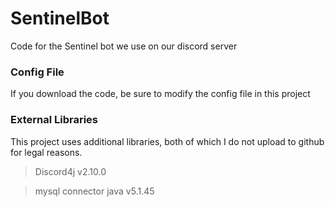 # SentinelBot
Code for the Sentinel bot we use on our discord server

### Config File
If you download the code, be sure to modify the config file in this project

### External Libraries
This project uses additional libraries, both of which I do not upload to github for legal reasons.
> Discord4j v2.10.0

> mysql connector java v5.1.45
